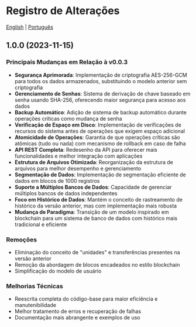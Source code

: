 # Registro de Alterações

[English](CHANGELOG.md) | [Português](#registro-de-alterações)

## 1.0.0 (2023-11-15)

### Principais Mudanças em Relação à v0.0.3

- **Segurança Aprimorada**: Implementação de criptografia AES-256-GCM para todos os dados armazenados, substituindo o modelo anterior sem criptografia
- **Gerenciamento de Senhas**: Sistema de derivação de chave baseado em senha usando SHA-256, oferecendo maior segurança para acesso aos dados
- **Backup Automático**: Adição de sistema de backup automático durante operações críticas como mudança de senha
- **Verificação de Espaço em Disco**: Implementação de verificações de recursos do sistema antes de operações que exigem espaço adicional
- **Atomicidade de Operações**: Garantia de que operações críticas são atômicas (tudo ou nada) com mecanismo de rollback em caso de falha
- **API REST Completa**: Redesenho da API para oferecer mais funcionalidades e melhor integração com aplicações
- **Estrutura de Arquivos Otimizada**: Reorganização da estrutura de arquivos para melhor desempenho e gerenciamento
- **Segmentação de Dados**: Implementação de segmentação eficiente de dados em blocos de 1000 registros
- **Suporte a Múltiplos Bancos de Dados**: Capacidade de gerenciar múltiplos bancos de dados independentes
- **Foco em Histórico de Dados**: Mantém o conceito de rastreamento de histórico da versão anterior, mas com implementação mais robusta
- **Mudança de Paradigma**: Transição de um modelo inspirado em blockchain para um sistema de banco de dados com histórico mais tradicional e eficiente

### Remoções

- Eliminação do conceito de "unidades" e transferências presentes na versão anterior
- Remoção da abordagem de blocos encadeados no estilo blockchain
- Simplificação do modelo de usuário

### Melhorias Técnicas

- Reescrita completa do código-base para maior eficiência e manutenibilidade
- Melhor tratamento de erros e recuperação de falhas
- Documentação mais abrangente e exemplos de uso
